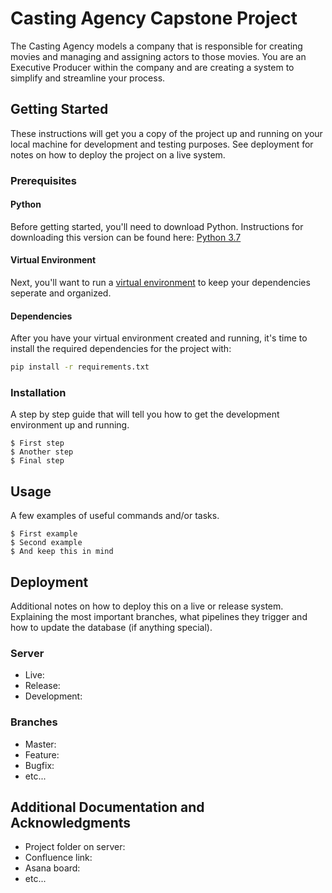 # Casting Agency Capstone Project

The Casting Agency models a company that is responsible for creating movies and managing and assigning actors to those movies. You are an Executive Producer within the company and are creating a system to simplify and streamline your process.

## Getting Started

These instructions will get you a copy of the project up and running on your local machine for development and testing purposes. See deployment for notes on how to deploy the project on a live system.

### Prerequisites

#### Python

Before getting started, you'll need to download Python. Instructions for downloading this version can be found here: [Python 3.7](https://www.python.org/downloads/release/python-370/)

#### Virtual Environment

Next, you'll want to run a [virtual environment](https://docs.python.org/3/library/venv.html) to keep your dependencies seperate and organized.

#### Dependencies

After you have your virtual environment created and running, it's time to install the required dependencies for the project with:

```bash
pip install -r requirements.txt
```

### Installation

A step by step guide that will tell you how to get the development environment up and running.

```
$ First step
$ Another step
$ Final step
```

## Usage

A few examples of useful commands and/or tasks.

```
$ First example
$ Second example
$ And keep this in mind
```

## Deployment

Additional notes on how to deploy this on a live or release system. Explaining the most important branches, what pipelines they trigger and how to update the database (if anything special).

### Server

* Live:
* Release:
* Development:

### Branches

* Master:
* Feature:
* Bugfix:
* etc...

## Additional Documentation and Acknowledgments

* Project folder on server:
* Confluence link:
* Asana board:
* etc...
